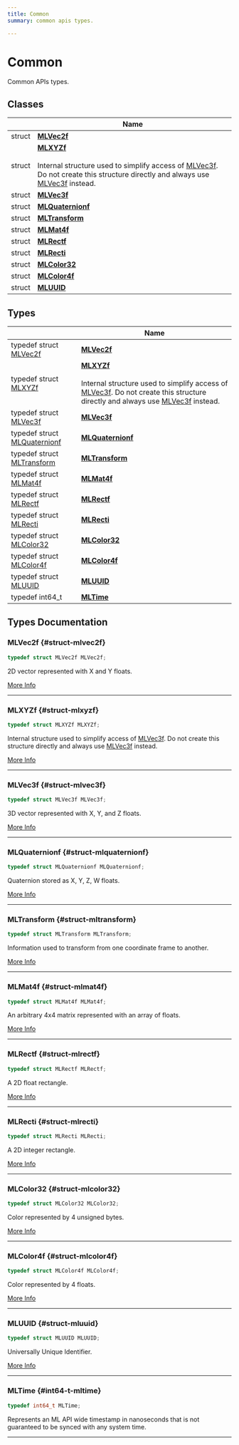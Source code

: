 ```yaml
---
title: Common
summary: common apis types. 

---
```


# Common

Common APIs types. 

## Classes

|                | Name           |
| -------------- | -------------- |
| struct | **[MLVec2f](/versioned_docs/version-02-Aug-2023/api-ref/api/Modules/group___common/struct_m_l_vec2f.md)**  |
| struct | **[MLXYZf](/versioned_docs/version-02-Aug-2023/api-ref/api/Modules/group___common/struct_m_l_x_y_zf.md)** <br></br>Internal structure used to simplify access of [MLVec3f](/versioned_docs/version-02-Aug-2023/api-ref/api/Modules/group___common/struct_m_l_vec3f.md). Do not create this structure directly and always use [MLVec3f](/versioned_docs/version-02-Aug-2023/api-ref/api/Modules/group___common/struct_m_l_vec3f.md) instead.  |
| struct | **[MLVec3f](/versioned_docs/version-02-Aug-2023/api-ref/api/Modules/group___common/struct_m_l_vec3f.md)**  |
| struct | **[MLQuaternionf](/versioned_docs/version-02-Aug-2023/api-ref/api/Modules/group___common/struct_m_l_quaternionf.md)**  |
| struct | **[MLTransform](/versioned_docs/version-02-Aug-2023/api-ref/api/Modules/group___common/struct_m_l_transform.md)**  |
| struct | **[MLMat4f](/versioned_docs/version-02-Aug-2023/api-ref/api/Modules/group___common/struct_m_l_mat4f.md)**  |
| struct | **[MLRectf](/versioned_docs/version-02-Aug-2023/api-ref/api/Modules/group___common/struct_m_l_rectf.md)**  |
| struct | **[MLRecti](/versioned_docs/version-02-Aug-2023/api-ref/api/Modules/group___common/struct_m_l_recti.md)**  |
| struct | **[MLColor32](/versioned_docs/version-02-Aug-2023/api-ref/api/Modules/group___common/struct_m_l_color32.md)**  |
| struct | **[MLColor4f](/versioned_docs/version-02-Aug-2023/api-ref/api/Modules/group___common/struct_m_l_color4f.md)**  |
| struct | **[MLUUID](/versioned_docs/version-02-Aug-2023/api-ref/api/Modules/group___common/struct_m_l_u_u_i_d.md)**  |

## Types

|                | Name           |
| -------------- | -------------- |
| typedef struct [MLVec2f](/versioned_docs/version-02-Aug-2023/api-ref/api/Modules/group___common/struct_m_l_vec2f.md) | **[MLVec2f](/versioned_docs/version-02-Aug-2023/api-ref/api/Modules/group___common/group___common.md#struct-mlvec2f)**  |
| typedef struct [MLXYZf](/versioned_docs/version-02-Aug-2023/api-ref/api/Modules/group___common/struct_m_l_x_y_zf.md) | **[MLXYZf](/versioned_docs/version-02-Aug-2023/api-ref/api/Modules/group___common/group___common.md#struct-mlxyzf)** <br></br>Internal structure used to simplify access of [MLVec3f](/versioned_docs/version-02-Aug-2023/api-ref/api/Modules/group___common/struct_m_l_vec3f.md). Do not create this structure directly and always use [MLVec3f](/versioned_docs/version-02-Aug-2023/api-ref/api/Modules/group___common/struct_m_l_vec3f.md) instead.  |
| typedef struct [MLVec3f](/versioned_docs/version-02-Aug-2023/api-ref/api/Modules/group___common/struct_m_l_vec3f.md) | **[MLVec3f](/versioned_docs/version-02-Aug-2023/api-ref/api/Modules/group___common/group___common.md#struct-mlvec3f)**  |
| typedef struct [MLQuaternionf](/versioned_docs/version-02-Aug-2023/api-ref/api/Modules/group___common/struct_m_l_quaternionf.md) | **[MLQuaternionf](/versioned_docs/version-02-Aug-2023/api-ref/api/Modules/group___common/group___common.md#struct-mlquaternionf)**  |
| typedef struct [MLTransform](/versioned_docs/version-02-Aug-2023/api-ref/api/Modules/group___common/struct_m_l_transform.md) | **[MLTransform](/versioned_docs/version-02-Aug-2023/api-ref/api/Modules/group___common/group___common.md#struct-mltransform)**  |
| typedef struct [MLMat4f](/versioned_docs/version-02-Aug-2023/api-ref/api/Modules/group___common/struct_m_l_mat4f.md) | **[MLMat4f](/versioned_docs/version-02-Aug-2023/api-ref/api/Modules/group___common/group___common.md#struct-mlmat4f)**  |
| typedef struct [MLRectf](/versioned_docs/version-02-Aug-2023/api-ref/api/Modules/group___common/struct_m_l_rectf.md) | **[MLRectf](/versioned_docs/version-02-Aug-2023/api-ref/api/Modules/group___common/group___common.md#struct-mlrectf)**  |
| typedef struct [MLRecti](/versioned_docs/version-02-Aug-2023/api-ref/api/Modules/group___common/struct_m_l_recti.md) | **[MLRecti](/versioned_docs/version-02-Aug-2023/api-ref/api/Modules/group___common/group___common.md#struct-mlrecti)**  |
| typedef struct [MLColor32](/versioned_docs/version-02-Aug-2023/api-ref/api/Modules/group___common/struct_m_l_color32.md) | **[MLColor32](/versioned_docs/version-02-Aug-2023/api-ref/api/Modules/group___common/group___common.md#struct-mlcolor32)**  |
| typedef struct [MLColor4f](/versioned_docs/version-02-Aug-2023/api-ref/api/Modules/group___common/struct_m_l_color4f.md) | **[MLColor4f](/versioned_docs/version-02-Aug-2023/api-ref/api/Modules/group___common/group___common.md#struct-mlcolor4f)**  |
| typedef struct [MLUUID](/versioned_docs/version-02-Aug-2023/api-ref/api/Modules/group___common/struct_m_l_u_u_i_d.md) | **[MLUUID](/versioned_docs/version-02-Aug-2023/api-ref/api/Modules/group___common/group___common.md#struct-mluuid)**  |
| typedef int64_t | **[MLTime](/versioned_docs/version-02-Aug-2023/api-ref/api/Modules/group___common/group___common.md#int64-t-mltime)**  |


## Types Documentation

### MLVec2f {#struct-mlvec2f}

```cpp
typedef struct MLVec2f MLVec2f;
```


2D vector represented with X and Y floats. 



[More Info](/versioned_docs/version-02-Aug-2023/api-ref/api/Modules/group___common/struct_m_l_vec2f.md)



-----------

### MLXYZf {#struct-mlxyzf}

```cpp
typedef struct MLXYZf MLXYZf;
```

Internal structure used to simplify access of [MLVec3f](/versioned_docs/version-02-Aug-2023/api-ref/api/Modules/group___common/struct_m_l_vec3f.md). Do not create this structure directly and always use [MLVec3f](/versioned_docs/version-02-Aug-2023/api-ref/api/Modules/group___common/struct_m_l_vec3f.md) instead. 



[More Info](/versioned_docs/version-02-Aug-2023/api-ref/api/Modules/group___common/struct_m_l_x_y_zf.md)



-----------

### MLVec3f {#struct-mlvec3f}

```cpp
typedef struct MLVec3f MLVec3f;
```


3D vector represented with X, Y, and Z floats. 



[More Info](/versioned_docs/version-02-Aug-2023/api-ref/api/Modules/group___common/struct_m_l_vec3f.md)



-----------

### MLQuaternionf {#struct-mlquaternionf}

```cpp
typedef struct MLQuaternionf MLQuaternionf;
```


Quaternion stored as X, Y, Z, W floats. 



[More Info](/versioned_docs/version-02-Aug-2023/api-ref/api/Modules/group___common/struct_m_l_quaternionf.md)



-----------

### MLTransform {#struct-mltransform}

```cpp
typedef struct MLTransform MLTransform;
```


Information used to transform from one coordinate frame to another. 



[More Info](/versioned_docs/version-02-Aug-2023/api-ref/api/Modules/group___common/struct_m_l_transform.md)



-----------

### MLMat4f {#struct-mlmat4f}

```cpp
typedef struct MLMat4f MLMat4f;
```


An arbitrary 4x4 matrix represented with an array of floats. 



[More Info](/versioned_docs/version-02-Aug-2023/api-ref/api/Modules/group___common/struct_m_l_mat4f.md)



-----------

### MLRectf {#struct-mlrectf}

```cpp
typedef struct MLRectf MLRectf;
```


A 2D float rectangle. 



[More Info](/versioned_docs/version-02-Aug-2023/api-ref/api/Modules/group___common/struct_m_l_rectf.md)



-----------

### MLRecti {#struct-mlrecti}

```cpp
typedef struct MLRecti MLRecti;
```


A 2D integer rectangle. 



[More Info](/versioned_docs/version-02-Aug-2023/api-ref/api/Modules/group___common/struct_m_l_recti.md)



-----------

### MLColor32 {#struct-mlcolor32}

```cpp
typedef struct MLColor32 MLColor32;
```


Color represented by 4 unsigned bytes. 



[More Info](/versioned_docs/version-02-Aug-2023/api-ref/api/Modules/group___common/struct_m_l_color32.md)



-----------

### MLColor4f {#struct-mlcolor4f}

```cpp
typedef struct MLColor4f MLColor4f;
```


Color represented by 4 floats. 



[More Info](/versioned_docs/version-02-Aug-2023/api-ref/api/Modules/group___common/struct_m_l_color4f.md)



-----------

### MLUUID {#struct-mluuid}

```cpp
typedef struct MLUUID MLUUID;
```


Universally Unique Identifier. 



[More Info](/versioned_docs/version-02-Aug-2023/api-ref/api/Modules/group___common/struct_m_l_u_u_i_d.md)



-----------

### MLTime {#int64-t-mltime}

```cpp
typedef int64_t MLTime;
```


Represents an ML API wide timestamp in nanoseconds that is not guaranteed to be synced with any system time. 






-----------








